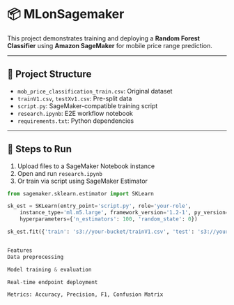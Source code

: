 # 📦 MLonSagemaker

This project demonstrates training and deploying a **Random Forest Classifier** using **Amazon SageMaker** for mobile price range prediction.

---

## 🔧 Project Structure

- `mob_price_classification_train.csv`: Original dataset  
- `trainV1.csv`, `testXv1.csv`: Pre-split data  
- `script.py`: SageMaker-compatible training script  
- `research.ipynb`: E2E workflow notebook  
- `requirements.txt`: Python dependencies  

---

## 🚀 Steps to Run

1. Upload files to a SageMaker Notebook instance  
2. Open and run `research.ipynb`  
3. Or train via script using SageMaker Estimator

```python
from sagemaker.sklearn.estimator import SKLearn

sk_est = SKLearn(entry_point='script.py', role='your-role',
    instance_type='ml.m5.large', framework_version='1.2-1', py_version='py3',
    hyperparameters={'n_estimators': 100, 'random_state': 0})

sk_est.fit({'train': 's3://your-bucket/trainV1.csv', 'test': 's3://your-bucket/testXv1.csv'})


Features
Data preprocessing

Model training & evaluation

Real-time endpoint deployment

Metrics: Accuracy, Precision, F1, Confusion Matrix
